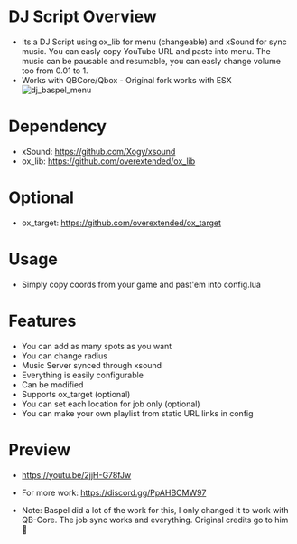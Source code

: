 # DJ Script Overview
- Its a DJ Script using ox_lib for menu (changeable) and xSound for sync music. You can easly copy YouTube URL and paste into menu. The music can be pausable and resumable, you can easly change volume too from 0.01 to 1.
- Works with QBCore/Qbox - Original fork works with ESX
![dj_baspel_menu](https://user-images.githubusercontent.com/77331512/182036590-0ff55a84-d5c8-403d-a149-f420a738a63a.png)
# Dependency
- xSound: https://github.com/Xogy/xsound
- ox_lib: https://github.com/overextended/ox_lib
# Optional
- ox_target: https://github.com/overextended/ox_target
# Usage
- Simply copy coords from your game and past'em into config.lua
# Features
- You can add as many spots as you want
- You can change radius
- Music Server synced through xsound
- Everything is easily configurable
- Can be modified
- Supports ox_target (optional)
- You can set each location for job only (optional)
- You can make your own playlist from static URL links in config
# Preview
- https://youtu.be/2jjH-G78fJw
- For more work: https://discord.gg/PpAHBCMW97 

- Note: Baspel did a lot of the work for this, I only changed it to work with QB-Core. The job sync works and everything. Original credits go to him 🙏
